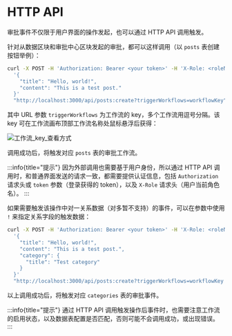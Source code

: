 # HTTP API

审批事件不仅限于用户界面的操作发起，也可以通过 HTTP API 调用触发。

针对从数据区块和审批中心区块发起的审批，都可以这样调用（以 `posts` 表创建按钮举例）：

```bash
curl -X POST -H 'Authorization: Bearer <your token>' -H 'X-Role: <roleName>' -d \
  '{
    "title": "Hello, world!",
    "content": "This is a test post."
  }'
  "http://localhost:3000/api/posts:create?triggerWorkflows=workflowKey"
```

其中 URL 参数 `triggerWorkflows` 为工作流的 key，多个工作流用逗号分隔。该 key 可在工作流画布顶部工作流名称处鼠标悬浮后获得：

![工作流_key_查看方式](https://static-docs.nocobase.com/20240426135108.png)

调用成功后，将触发对应 `posts` 表的审批工作流。

:::info{title="提示"}
因为外部调用也需要基于用户身份，所以通过 HTTP API 调用时，和普通界面发送的请求一致，都需要提供认证信息，包括 `Authorization` 请求头或 `token` 参数（登录获得的 token），以及 `X-Role` 请求头（用户当前角色名）。
:::

如果需要触发该操作中对一关系数据（对多暂不支持）的事件，可以在参数中使用 `!` 来指定关系字段的触发数据：

```bash
curl -X POST -H 'Authorization: Bearer <your token>' -H 'X-Role: <roleName>' -d \
  '{
    "title": "Hello, world!",
    "content": "This is a test post.",
    "category": {
      "title": "Test category"
    }
  }'
  "http://localhost:3000/api/posts:create?triggerWorkflows=workflowKey!category"
```

以上调用成功后，将触发对应 `categories` 表的审批事件。

:::info{title="提示"}
通过 HTTP API 调用触发操作后事件时，也需要注意工作流的启用状态，以及数据表配置是否匹配，否则可能不会调用成功，或出现错误。
:::

